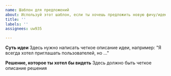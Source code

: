 ```yaml
---
name: Шаблон для предложений
about: Используй этот шаблон, если ты хочешь предложить новую фичу/идею
title: ''
labels: ''
assignees: uw935

---
```


**Суть идеи**
Здесь нужно написать четкое описание идеи, например: "Я всегда хотел приглашать пользователей, но ..."

**Решение, которое ты хотел бы видеть**
Здесь должно быть четкое описание решения
